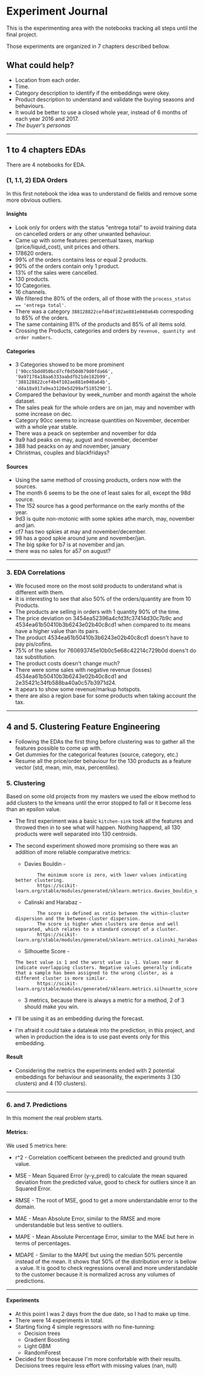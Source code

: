 
# Experiment Journal

This is the experimenting area with the notebooks tracking all steps until the final project. 

Those experiments are organized in 7 chapters described bellow. 

## What could help? 
* Location from each order. 
* Time. 
* Category description to identify if the embeddings were okey. 
* Product description to understand and validate the buying seasons and behaviours.
* It would be better to use a closed whole year, instead of 6 months of each year 2016 and 2017. 
* *The buyer's personas* 
---
## 1 to 4 chapters EDAs 
There are 4 notebooks for EDA. 
### (1, 1.1, 2) EDA Orders
In this first notebook the idea was to understand de fields and remove some more obvious outliers.
#### Insights 
* Look only for orders with the status "entrega total" to avoid training data on cancelled orders or any other unwanted behaviour. 
* Came up with some features: percentual taxes, markup (price/liquid_cost), unit prices and others.
* 178620 orders.
* 99% of the orders contains less or equal 2 products. 
* 90% of the orders contain only 1 product.
* 13% of the sales were cancelled.
* 130 products. 
* 10 Categories. 
* 16 channels. 
* We filtered the 80% of the orders, all of those with the `process_status  == 'entrega total'`. 
* There was a category `388128822cef4b4f102ae881e040a64b` correspoding to 85% of the orders. 
* The same containing 81% of the products and 85% of all items sold.
* Crossing the Products, categories and orders by `revenue, quantity and order numbers`.
#### Categories
* 3 Categories showed to be more prominent `['90cc5bdd050bcd7cf0d50d079d0fda66',
 '9a97178a18aa6333aabdfb21de182b99',
 '388128822cef4b4f102ae881e040a64b',
 'dda10a917a9ea3120e5d299af5105290']`. 
* Compared the behaviour by week_number and month against the whole dataset. 
* The sales peak for the whole orders are on jan, may and november with some increase on dec.
* Category 90cc seems to increase quantities on November, december with a whole year stable. 
* There was a peack on september and november for dda
* 9a9 had peaks on may, august and november, december 
* 388 had peacks on ay and november, january
* Christmas, couples and blackfridays? 
 #### Sources
 * Using the same method of crossing products, orders now with the sources. 
 * The month 6 seems to be the one of least sales for all, except the 98d source. 
* The 152 source has a good performance on the early months of the year. 
* 9d3 is quite non-motonic with some spkies athe march, may, november and jan. 
* cf7 has two spkies at may and november/december.
* 98 has a good spkie around june and november/jan.
* The big spike for b7 is at november and jan. 
* there was no sales for a57 on august? 
---
### 3. EDA Correlations
* We focused more on the most sold products to understand what is different with them. 
* It is interesting to see that also 50% of  the orders/quantity are from 10 Products. 
* The products are selling in orders with 1 quantity 90% of the time.
* The price deviation on 3454ea52396a4cfd3fc37414d30c7b9c and 4534ea61b50410b3b6243e02b40c8cd1 when compared to its means have a higher value than its pairs. 
* The product 4534ea61b50410b3b6243e02b40c8cd1 doesn't have to pay pis/cofins. 
* 75% of the sales for 760693745e10b0c5e68c42214c729b0d doens't do tax substitution.
* The product costs doesn't change much?
* There were some sales with negative revenue (losses) 4534ea61b50410b3b6243e02b40c8cd1 and 2e35421c34fb588ba40a0c57b3971d24. 
* It apears to show some revenue/markup hotspots. 
* there are also a region base for some products when taking account the tax. 
--- 
## 4 and 5. Clustering Feature Engineering
* Following the EDAs the first thing before clustering was to gather all the features possible to come up with. 
* Get dummies for the categorical features (source, category, etc.)
* Resume all the price/order behaviour for the 130 products as a feature vector (std, mean, min, max, percentiles).
### 5. Clustering
Based on some old projects from my masters we used the elbow method to add clusters to the kmeans until the error stopped to fall or it become less than an epsilon value.
* The first experiment was a basic `kitchen-sink` took all the features and throwed then in to see what will happen. Nothing happend, all 130 products were well separated into 130 centroids. 
* The second experiment showed more promising so there was an addition of more reliable comparative metrics: 
    * Davies Bouldin - 
    ```
            The minimum score is zero, with lower values indicating better clustering.
            https://scikit-learn.org/stable/modules/generated/sklearn.metrics.davies_bouldin_score.html
    ```
    * Calinski and Harabaz - 
    ```
            The score is defined as ratio between the within-cluster dispersion and the between-cluster dispersion.
            The score is higher when clusters are dense and well separated, which relates to a standard concept of a cluster.
            https://scikit-learn.org/stable/modules/generated/sklearn.metrics.calinski_harabasz_score.html   
    ```
    * Silhouette Score - 
    ```
    The best value is 1 and the worst value is -1. Values near 0 indicate overlapping clusters. Negative values generally indicate that a sample has been assigned to the wrong cluster, as a different cluster is more similar.
            https://scikit-learn.org/stable/modules/generated/sklearn.metrics.silhouette_score.html
    ```

    * 3 metrics, because there is always a metric for a method, 2 of 3 should make you win.

* I'll be using it as an embedding during the forecast. 
* I'm afraid it could take a dataleak into the prediction, in this project, and when in production the idea is to use past events only for this embedding. 

#### Result
* Considering the metrics the experiments ended with 2 potential embeddings for behaviour and seasonality, the experiments 3 (30 clusters) and 4 (10 clusters).
---
### 6. and 7. Predictions
In this moment the real problem starts. 
#### Metrics: 
We used 5  metrics here:
* r^2  - Correlation coefficent between the predicted and  ground truth value.   
* MSE  - Mean Squared Error (y-y_pred) to calculate the mean squared deviation from the predicted value, good to check for outliers since it an Squared Error.

* RMSE - The root of MSE, good to get a more understandable error to the domain.
* MAE - Mean Absolute Error, similar to the RMSE and more understandable but less sentive to outliers.
* MAPE - Mean Absolute Percentage Error, similar to the MAE but here in terms of percentages. 
* MDAPE - Similar to the MAPE but using the median 50% percentile instead of the mean. It shows that 50% of the distribution error is bellow a value. It is good to check regressions overall and more understandable to the customer because it is normalized across any volumes of predictions. 
--- 

#### Experiments
* At this point I was 2 days from the due date, so I had to make up time.
* There were 14 experiments in total. 
* Starting fixing 4 simple regressors with no fine-tunning: 
    * Decision trees
    * Gradient Boosting
    * Light GBM 
    * RandomForest
* Decided for those because I'm more confortable with their results. Decisions trees require less effort with missing values (nan, null)